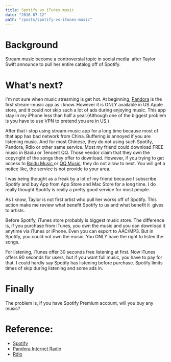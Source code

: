 ```yaml
---
title: Spotify vs iTunes music
date: "2016-07-12"
path: "/posts/spotify-vs-itunes-music"
---
```


# Background

Stream music become a controversial topic in social media  after Taylor Swift announce to pull her entire catalog off of Spotify.

# What's next?

I'm not sure when music streaming is get hot. At beginning, [Pandora](http://en.wikipedia.org/wiki/Pandora_Radio "Pandora Radio on Wikipedia") is the first stream-music app as i know. However it is ONLY available in US Apple store, and it could not skip such a lot of ads during enjoying music. This app stay in my iPhone less than half a year.(Although one of the biggest problem is you have to use VPN to pretend you are in US.)

After that i stop using stream-music app for a long time because most of that app has bad network from China. Buffering is annoyed if you are listening music. And for most Chinese, they do not using such Spotify, Pandora, Rdio or other same service. Most my friend could download FREE music in Baidu or Tencent QQ. Those vendor claim that they own the copyright of the songs they offer to download. However, if you trying to get access to [Baidu Music ](http://music.baidu.com "Baidu Music")or [QQ Music](http://y.qq.com/ "QQ Music"), they do not allow to next. You will get a notice like, the service is not provide to your area.

I was being thought as a freak by a lot of my friend because I subscribe Spotify and buy App from App Store and Mac Store for a long time. I do really thought Spotify is really a pretty good service for most people.

As I know, Taylor is not first artist who pull her works off of Spotify. This action make me review what benefit Spotify to us and what benefit it  gives to artists.

Before Spotify, iTunes store probably is biggest music store. The difference is, if you purchase from iTunes, you own the music and you can download it anytime via iTunes or iPhone. Even you can export to AAC/MP3. But in Spotify, you could not own the music. You ONLY have the right to listen the songs.

For listening, iTunes offer 30 seconds free listening at first. Now iTunes offers 90 seconds for users, but if you want full music, you have to pay for that. I could hardly say Spotify has listening before purchase. Spotify limits times of skip during listening and some ads in.

# Finally

The problem is, if you have Spotify Premium account, will you buy any music?

# Reference:

*   [Spotify](https://www.spotify.com "Spotify")
*   [Pandora Internet Radio](http://www.pandora.com/ "Pandora")
*   [Rdio](http://www.rdio.com/)